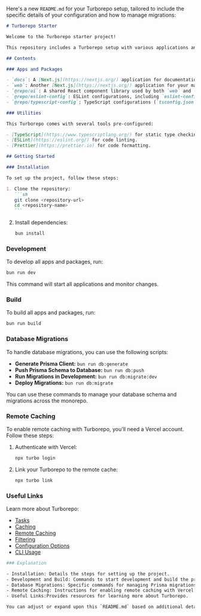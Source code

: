 Here's a new `README.md` for your Turborepo setup, tailored to include the specific details of your configuration and how to manage migrations:

````markdown
# Turborepo Starter

Welcome to the Turborepo starter project!

This repository includes a Turborepo setup with various applications and packages, designed to manage a monorepo efficiently.

## Contents

### Apps and Packages

- `docs`: A [Next.js](https://nextjs.org/) application for documentation.
- `web`: Another [Next.js](https://nextjs.org/) application for your main site.
- `@repo/ui`: A shared React component library used by both `web` and `docs` applications.
- `@repo/eslint-config`: ESLint configurations, including `eslint-config-next` and `eslint-config-prettier`.
- `@repo/typescript-config`: TypeScript configurations (`tsconfig.json`) used across the monorepo.

### Utilities

This Turborepo comes with several tools pre-configured:

- [TypeScript](https://www.typescriptlang.org/) for static type checking.
- [ESLint](https://eslint.org/) for code linting.
- [Prettier](https://prettier.io) for code formatting.

## Getting Started

### Installation

To set up the project, follow these steps:

1. Clone the repository:
   ```sh
   git clone <repository-url>
   cd <repository-name>
   ```
````

2. Install dependencies:
   ```sh
   bun install
   ```

### Development

To develop all apps and packages, run:

```sh
bun run dev
```

This command will start all applications and monitor changes.

### Build

To build all apps and packages, run:

```sh
bun run build
```

### Database Migrations

To handle database migrations, you can use the following scripts:

- **Generate Prisma Client:** `bun run db:generate`
- **Push Prisma Schema to Database:** `bun run db:push`
- **Run Migrations in Development:** `bun run db:migrate:dev`
- **Deploy Migrations:** `bun run db:migrate`

You can use these commands to manage your database schema and migrations across the monorepo.

### Remote Caching

To enable remote caching with Turborepo, you'll need a Vercel account. Follow these steps:

1. Authenticate with Vercel:

   ```sh
   npx turbo login
   ```

2. Link your Turborepo to the remote cache:
   ```sh
   npx turbo link
   ```

### Useful Links

Learn more about Turborepo:

- [Tasks](https://turbo.build/repo/docs/core-concepts/monorepos/running-tasks)
- [Caching](https://turbo.build/repo/docs/core-concepts/caching)
- [Remote Caching](https://turbo.build/repo/docs/core-concepts/remote-caching)
- [Filtering](https://turbo.build/repo/docs/core-concepts/monorepos/filtering)
- [Configuration Options](https://turbo.build/repo/docs/reference/configuration)
- [CLI Usage](https://turbo.build/repo/docs/reference/command-line-reference)

```sh
### Explanation

- Installation: Details the steps for setting up the project.
- Development and Build: Commands to start development and build the project.
- Database Migrations: Specific commands for managing Prisma migrations.
- Remote Caching: Instructions for enabling remote caching with Vercel.
- Useful Links:Provides resources for learning more about Turborepo.

You can adjust or expand upon this `README.md` based on additional details or specific configurations of your project.
```
